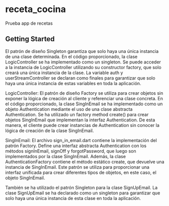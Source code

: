 # receta_cocina

Prueba app de recetas 

## Getting Started


El patrón de diseño Singleton garantiza que solo haya una única instancia de una clase determinada. En el código proporcionado, la clase LogicController se ha implementado como un singleton. Se puede acceder a la instancia de LogicController utilizando su constructor factory, que solo creará una única instancia de la clase. La variable auth y userStreamController se declaran como finales para garantizar que solo haya una única instancia de estas variables en toda la aplicación.

LogicController: El patrón de diseño Factory se utiliza para crear objetos sin exponer la lógica de creación al cliente y referenciar una clase concreta. En el código proporcionado, la clase SingInEmail se ha implementado como un objeto Authentication mediante el uso de una clase abstracta Authentication. Se ha utilizado un factory method create() para crear objetos SingInEmail que implementan la interfaz Authentication. De esta manera, el cliente puede crear instancias de Authentication sin conocer la lógica de creación de la clase SingInEmail.

SingInEmail: El archivo sign_in_email.dart contiene la implementación del patrón Factory. Define una interfaz abstracta Authentication con los métodos signInEmail, signOff y forgotPassword, que luego son implementados por la clase SingInEmail. Además, la clase AuthenticationFactory contiene el método estático create, que devuelve una instancia de SingInEmail. Este patrón se utiliza para proporcionar una interfaz unificada para crear diferentes tipos de objetos, en este caso, el objeto SingInEmail. 


También se ha utilizado el patrón Singleton para la clase SignUpEmail. La clase SignUpEmail se ha declarado como un singleton para garantizar que solo haya una única instancia de esta clase en toda la aplicación.


